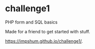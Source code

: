 # challenge1
PHP form and SQL basics

Made for a friend to get started with stuff.

https://impshum.github.io/challenge1/.
